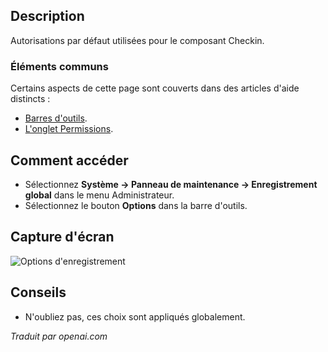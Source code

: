 <!-- Filename: Help4.x:Check-in:_Options  / Display title: Enregistrement : Options -->

## Description

Autorisations par défaut utilisées pour le composant Checkin.

### Éléments communs

Certains aspects de cette page sont couverts dans des articles d'aide distincts :

* [Barres d'outils](jdocmanual?article=help/common-elements/toolbars).
* [L'onglet Permissions](jdocmanual?article=help/common-elements/edit-permissions).

## Comment accéder

- Sélectionnez **Système → Panneau de maintenance → Enregistrement global** dans
  le menu Administrateur.
- Sélectionnez le bouton **Options** dans la barre d'outils.

## Capture d'écran

![Options d'enregistrement](../../../fr/images/maintenance/check-in-options.png)

## Conseils

- N'oubliez pas, ces choix sont appliqués globalement.

*Traduit par openai.com*


